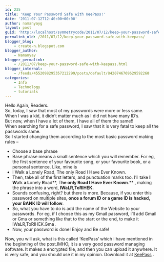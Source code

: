 ```yaml
---
id: 235
title: 'Keep Your Password Safe with KeePass!'
date: '2011-07-12T12:40:00+00:00'
author: namanyayg
layout: post
guid: 'http://localhost/symmetrycode/2011/07/12/keep-your-password-safe-with-keepass/'
permalink_old: /2011/07/12/keep-your-password-safe-with-keepass/
blogger_blog:
    - create-n.blogspot.com
blogger_author:
    - Namanyay
blogger_permalink:
    - /2011/07/keep-your-password-safe-with-keepass.html
blogger_internal:
    - /feeds/4552098295357212299/posts/default/8420746769629592260
categories:
    - Info
    - Technology
    - tutorials
---
```


Hello Again, Readers.  
So, today, I saw that most of my passwords were more or less same.  
When I was a kid, it didn’t matter much as I did not have many ID’s.  
But now, when I have a lot of them, I have all of them the same!!  
When searching for a safe password, I saw that it is very fatal to keep all the passwords same.  
So I started changing them according to the most basic password making rules –

- Choose a base phrase
- Base phrase means a small sentence which you will remember. For eg, the first sentence of your favourite song, or your favourite book, or a personal sentence. Like, mine is
- I Walk a Lonely Road, The only Road I Have Ever Known.
- Then, take all of the first letters, and punctuation marks too. I’ll take **I W**alk **a L**onely **R**oad**, T**he **o**nly **R**oad **I H**ave **E**ver **K**nown**.** , making the phrase into a word, **IWaLR,ToRIHEK.**
- Sounds confusing, right? but there is more. Because, if you enter this password on multiple sites, **once a forum ID or a game ID is hacked, your BANK ID will follow**.
- So, what you have to do is add the name of the Website to your passwords. For eg, if I choose this as my Gmail password, I’ll add Gmail or Gma or something like that to the start or the end, to make it IWaLR,ToRIHEK.Gma .
- Now, your password is done! Enjoy and Be safe!

Now, you will ask, what is this called ‘KeePass’ which i have mentioned in the beginning of the post.IMHO, it is a very good password managing software. It makes a encrypted file, and then you can upload it anywhere. It is very safe, and you should use it in my opinion. Download it at [KeePass](http://keepass.info/) .
